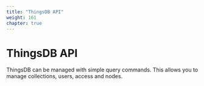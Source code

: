 ```yaml
---
title: "ThingsDB API"
weight: 161
chapter: true
---
```


# ThingsDB API

ThingsDB can be managed with simple query commands. This allows you to manage
collections, users, access and nodes.
